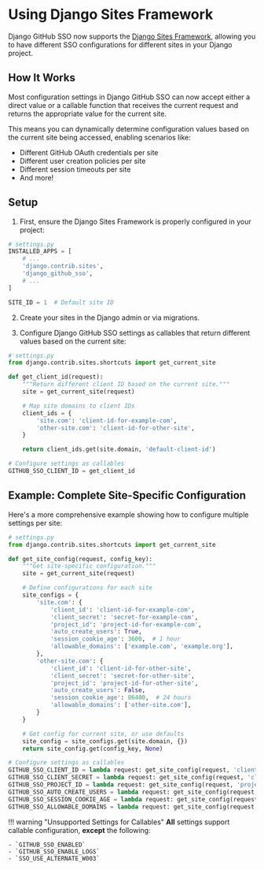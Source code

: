 # Using Django Sites Framework

Django GitHub SSO now supports the [Django Sites Framework](https://docs.djangoproject.com/en/stable/ref/contrib/sites/), allowing you to have different SSO configurations for different sites in your Django project.

## How It Works

Most configuration settings in Django GitHub SSO can now accept either a direct value or a callable function that receives the current request and returns the appropriate value for the current site.

This means you can dynamically determine configuration values based on the current site being accessed, enabling scenarios like:

- Different GitHub OAuth credentials per site
- Different user creation policies per site
- Different session timeouts per site
- And more!

## Setup

1. First, ensure the Django Sites Framework is properly configured in your project:

```python
# settings.py
INSTALLED_APPS = [
    # ...
    'django.contrib.sites',
    'django_github_sso',
    # ...
]

SITE_ID = 1  # Default site ID
```

2. Create your sites in the Django admin or via migrations.

3. Configure Django GitHub SSO settings as callables that return different values based on the current site:

```python
# settings.py
from django.contrib.sites.shortcuts import get_current_site

def get_client_id(request):
    """Return different client ID based on the current site."""
    site = get_current_site(request)

    # Map site domains to client IDs
    client_ids = {
        'site.com': 'client-id-for-example-com',
        'other-site.com': 'client-id-for-other-site',
    }

    return client_ids.get(site.domain, 'default-client-id')

# Configure settings as callables
GITHUB_SSO_CLIENT_ID = get_client_id
```

## Example: Complete Site-Specific Configuration

Here's a more comprehensive example showing how to configure multiple settings per site:

```python
# settings.py
from django.contrib.sites.shortcuts import get_current_site

def get_site_config(request, config_key):
    """Get site-specific configuration."""
    site = get_current_site(request)

    # Define configurations for each site
    site_configs = {
        'site.com': {
            'client_id': 'client-id-for-example-com',
            'client_secret': 'secret-for-example-com',
            'project_id': 'project-id-for-example-com',
            'auto_create_users': True,
            'session_cookie_age': 3600,  # 1 hour
            'allowable_domains': ['example.com', 'example.org'],
        },
        'other-site.com': {
            'client_id': 'client-id-for-other-site',
            'client_secret': 'secret-for-other-site',
            'project_id': 'project-id-for-other-site',
            'auto_create_users': False,
            'session_cookie_age': 86400,  # 24 hours
            'allowable_domains': ['other-site.com'],
        }
    }

    # Get config for current site, or use defaults
    site_config = site_configs.get(site.domain, {})
    return site_config.get(config_key, None)

# Configure settings as callables
GITHUB_SSO_CLIENT_ID = lambda request: get_site_config(request, 'client_id')
GITHUB_SSO_CLIENT_SECRET = lambda request: get_site_config(request, 'client_secret')
GITHUB_SSO_PROJECT_ID = lambda request: get_site_config(request, 'project_id')
GITHUB_SSO_AUTO_CREATE_USERS = lambda request: get_site_config(request, 'auto_create_users')
GITHUB_SSO_SESSION_COOKIE_AGE = lambda request: get_site_config(request, 'session_cookie_age')
GITHUB_SSO_ALLOWABLE_DOMAINS = lambda request: get_site_config(request, 'allowable_domains')
```

!!! warning "Unsupported Settings for Callables"
    **All** settings support callable configuration, **except** the following:

    - `GITHUB_SSO_ENABLED`
    - `GITHUB_SSO_ENABLE_LOGS`
    - `SSO_USE_ALTERNATE_W003`
